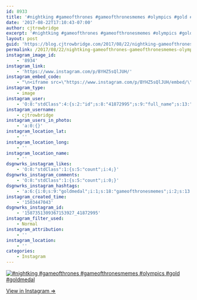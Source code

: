 ```yaml
---
id: 8933
title: '#nightking #gameofthrones #gameofthronesmemes #olympics #gold #goldmedal'
date: '2017-08-22T17:10:43-07:00'
author: cjtrowbridge
excerpt: '#nightking #gameofthrones #gameofthronesmemes #olympics #gold #goldmedal'
layout: post
guid: 'https://blog.cjtrowbridge.com/2017/08/22/nightking-gameofthrones-gameofthronesmemes-olympics-gold-goldmedal/'
permalink: /2017/08/22/nightking-gameofthrones-gameofthronesmemes-olympics-gold-goldmedal/
instagram_image_id:
    - '8934'
instagram_link:
    - 'https://www.instagram.com/p/BYHZ5sQlJUH/'
instagram_embed_code:
    - "\n<iframe src=\"https://www.instagram.com/p/BYHZ5sQlJUH/embed/\" width=\"612\" height=\"710\" frameborder=\"0\" scrolling=\"no\" allowtransparency=\"true\" class=\"insta-image-embed\"></iframe>\n"
instagram_type:
    - image
instagram_user:
    - 'O:8:"stdClass":4:{s:2:"id";s:8:"41872995";s:9:"full_name";s:13:"CJ Trowbridge";s:15:"profile_picture";s:96:"https://scontent.cdninstagram.com/t51.2885-19/s150x150/13724650_1188772791164794_142557231_a.jpg";s:8:"username";s:12:"cjtrowbridge";}'
instagram_username:
    - cjtrowbridge
instagram_users_in_photo:
    - 'a:0:{}'
instagram_location_lat:
    - ''
instagram_location_long:
    - ''
instagram_location_name:
    - ''
dsgnwrks_instagram_likes:
    - 'O:8:"stdClass":1:{s:5:"count";i:4;}'
dsgnwrks_instagram_comments:
    - 'O:8:"stdClass":1:{s:5:"count";i:0;}'
dsgnwrks_instagram_hashtags:
    - 'a:6:{i:0;s:9:"goldmedal";i:1;s:18:"gameofthronesmemes";i:2;s:13:"gameofthrones";i:3;s:4:"gold";i:4;s:8:"olympics";i:5;s:9:"nightking";}'
instagram_created_time:
    - '1503447043'
dsgnwrks_instagram_id:
    - '1587351309367153927_41872995'
instagram_filter_used:
    - Normal
instagram_attribution:
    - ''
instagram_location:
    - ''
categories:
    - Instagram
---
```


[![#nightking #gameofthrones #gameofthronesmemes #olympics #gold #goldmedal](https://blog.cjtrowbridge.com/wp-content/uploads/2017/08/1503447043-1-1.jpg)](https://www.instagram.com/p/BYHZ5sQlJUH/)

[View in Instagram ⇒](https://www.instagram.com/p/BYHZ5sQlJUH/)